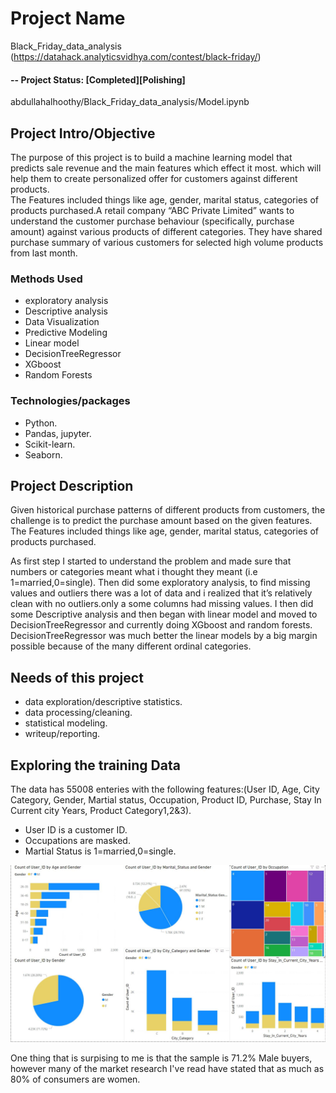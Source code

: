 
# Project Name
Black_Friday_data_analysis (https://datahack.analyticsvidhya.com/contest/black-friday/)


#### -- Project Status: [Completed][Polishing]
abdullahalhoothy/Black_Friday_data_analysis/Model.ipynb

## Project Intro/Objective

The purpose of this project is to build a machine learning model that predicts sale revenue and the main features which effect it most. which will help them to create personalized offer for customers against different products.  
The Features included things like age, gender, marital status, categories of products purchased.A retail company “ABC Private Limited” wants to understand the customer purchase behaviour (specifically, purchase amount) against various products of different categories. They have shared purchase summary of various customers for selected high volume products from last month. 

### Methods Used
* exploratory analysis
* Descriptive analysis
* Data Visualization
* Predictive Modeling
* Linear model
* DecisionTreeRegressor
* XGboost
* Random Forests

### Technologies/packages
* Python.
* Pandas, jupyter.
* Scikit-learn.
* Seaborn.


## Project Description
Given historical purchase patterns of different products from customers, the challenge is to predict the purchase amount based on the given features.
The Features included things like age, gender, marital status, categories of products purchased.

As first step I started to understand the problem and made sure that numbers or categories meant what i thought they meant (i.e 1=married,0=single).
Then did some exploratory analysis, to find missing values and outliers there was a lot of data and i realized that it’s relatively clean with no outliers.only a some columns had missing values.
I then did some Descriptive analysis and then began with linear model and moved to DecisionTreeRegressor and currently doing XGboost and random forests. 
DecisionTreeRegressor was much better the linear models by a big margin possible because of the many different ordinal categories. 


## Needs of this project

- data exploration/descriptive statistics.
- data processing/cleaning.
- statistical modeling.
- writeup/reporting.

## Exploring the training Data
The data has 55008 enteries with the following features:(User ID, Age, City Category, Gender, Martial status, Occupation, Product ID, Purchase, Stay In Current city Years, Product Category1,2&3).
- User ID is a customer ID.
- Occupations are masked.
- Martial Status is 1=married,0=single.

![](black%20friday/IMAGES/Visualized%20data.png)


One thing that is surpising to me is that the sample is 71.2% Male buyers, however many of the market research I've read have stated that as much as 80% of consumers are women.

